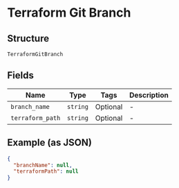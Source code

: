 
# Terraform Git Branch

## Structure

`TerraformGitBranch`

## Fields

| Name | Type | Tags | Description |
|  --- | --- | --- | --- |
| `branch_name` | `string` | Optional | - |
| `terraform_path` | `string` | Optional | - |

## Example (as JSON)

```json
{
  "branchName": null,
  "terraformPath": null
}
```

